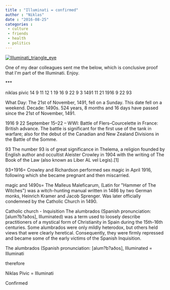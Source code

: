 ```yaml
---
title : "Illuminati = confirmed"
author : "Niklas"
date : "2016-08-25"
categories : 
 - culture
 - friends
 - health
 - politics
---
```


[![Illuminati_triangle_eye](https://niklasblog.com/wp-content/Illuminati_triangle_eye.jpg)](https://niklasblog.com/wp-content/Illuminati_triangle_eye.jpg)

One of my dear colleagues sent me the below, which is conclusive proof that I'm part of the Illuminati. Enjoy.

\*\*\*

niklas pivic 14 9 11 12 1 19 16 9 22 9 3 1491 11 21 1916 9 22 93

What Day: The 21st of November, 1491, fell on a Sunday. This date fell on a weekend. Decade: 1490s. 524 years, 8 months and 16 days have passed since the 21st of November, 1491.

1916 9 22 September 15–22 – WWI: Battle of Flers–Courcelette in France: British advance. The battle is significant for the first use of the tank in warfare; also for the debut of the Canadian and New Zealand Divisions in the Battle of the Somme.

93 The number 93 is of great significance in Thelema, a religion founded by English author and occultist Aleister Crowley in 1904 with the writing of The Book of the Law (also known as Liber AL vel Legis).\[1\]

93+1916= Crowley and Richardson performed sex magic in April 1916, following which she became pregnant and then miscarried.

magic and 1490s= The Malleus Maleficarum, (Latin for "Hammer of The Witches") was a witch-hunting manual written in 1486 by two German monks, Heinrich Kramer and Jacob Sprenger. Was later officially condemned by the Catholic Church in 1490.

Catholic church - Inquisition The alumbrados (Spanish pronunciation: \[alum?b?aðos\], Illuminated) was a term used to loosely describe practitioners of a mystical form of Christianity in Spain during the 15th-16th centuries. Some alumbrados were only mildly heterodox, but others held views that were clearly heretical. Consequently, they were firmly repressed and became some of the early victims of the Spanish Inquisition.

The alumbrados (Spanish pronunciation: \[alum?b?aðos\], Illuminated = Illuminati

therefore

Niklas Pivic = Illuminati

Confirmed
